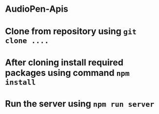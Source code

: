 # AudioPen-Apis

# Clone from repository using `git clone ....`

#  After cloning install required packages using command `npm install`

# Run the server using `npm run server`
